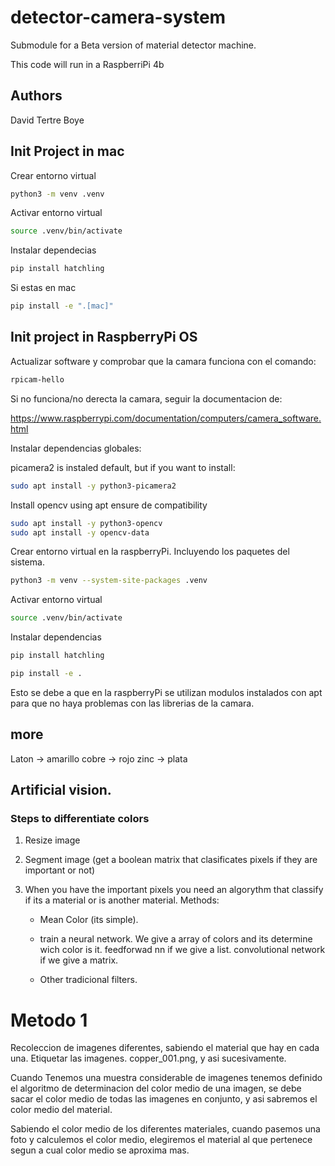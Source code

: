 # detector-camera-system

Submodule for a Beta version of material detector machine.

This code will run in a RaspberriPi 4b

## Authors

David Tertre Boye


## Init Project in mac

Crear entorno virtual

```bash
python3 -m venv .venv
```

Activar entorno virtual

```bash
source .venv/bin/activate
```

Instalar dependecias

```bash
pip install hatchling
```

Si estas en mac

```bash
pip install -e ".[mac]"
```

## Init project in RaspberryPi OS

Actualizar software y comprobar que la camara funciona con el comando:

```bash
rpicam-hello
```

Si no funciona/no derecta la camara, seguir la documentacion de:

https://www.raspberrypi.com/documentation/computers/camera_software.html


Instalar dependencias globales:

picamera2 is instaled default, but if you want to install:

```bash
sudo apt install -y python3-picamera2
```

Install opencv using apt ensure de compatibility

```bash
sudo apt install -y python3-opencv
sudo apt install -y opencv-data
```

Crear entorno virtual en la raspberryPi. Incluyendo los paquetes del sistema.

```bash
python3 -m venv --system-site-packages .venv
```

Activar entorno virtual

```bash
source .venv/bin/activate
```

Instalar dependencias

```bash
pip install hatchling
```

```bash
pip install -e .
```

Esto se debe a que en la raspberryPi se utilizan modulos instalados con apt para que no haya problemas
con las librerias de la camara.


## more

Laton -> amarillo
cobre -> rojo
zinc -> plata


## Artificial vision.

### Steps to differentiate colors

1. Resize image

2. Segment image (get a boolean matrix that clasificates pixels if they are important or not)

3. When you have the important pixels you need an algorythm that classify if its a material or is another material. Methods:

    -  Mean Color (its simple).

    - train a neural network. We give a array of colors and its determine wich color is it. feedforwad nn if we give a list. convolutional network if we give a matrix.

    - Other tradicional filters.

# Metodo 1

Recoleccion de imagenes diferentes, sabiendo el material que hay en cada una. Etiquetar las imagenes. copper_001.png, y asi sucesivamente.

Cuando Tenemos una muestra considerable de imagenes tenemos definido el algoritmo de determinacion del color medio de una imagen, se debe sacar el color medio de todas las imagenes en conjunto, y asi sabremos el color medio del material.

Sabiendo el color medio de los diferentes materiales, cuando pasemos una foto y calculemos el color medio, elegiremos el material al que pertenece segun a cual color medio se aproxima mas.
